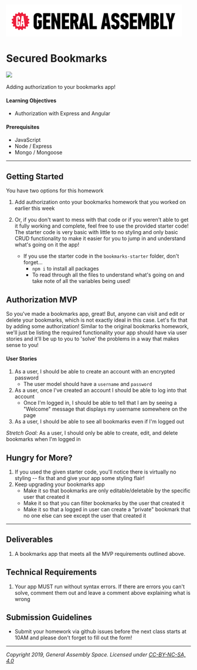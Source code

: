 [![General Assembly Logo](/ga_cog.png)](https://generalassemb.ly)

# Secured Bookmarks

![](https://imgur.com/BXN6ZQs.png)

Adding authorization to your bookmarks app!

#### Learning Objectives

- Authorization with Express and Angular

#### Prerequisites

- JavaScript
- Node / Express 
- Mongo / Mongoose

---

## Getting Started

You have two options for this homework 

1. Add authorization onto your bookmarks homework that you worked on earlier this week

1. Or, if you don't want to mess with that code or if you weren't able to get it fully working and complete, feel free to use the provided starter code! The starter code is very basic with little to no styling and only basic CRUD functionality to make it easier for you to jump in and understand what's going on it the app!

   - If you use the starter code in the `bookmarks-starter` folder, don't forget...
      - `npm i` to install all packages 
      - To read through all the files to understand what's going on and take note of all the variables being used! 

## Authorization MVP 

So you've made a bookmarks app, great! But, anyone can visit and edit or delete your bookmarks, which is not exactly ideal in this case. Let's fix that by adding some authorization! Similar to the original bookmarks homework, we'll just be listing the required functionality your app should have via user stories and it'll be up to you to 'solve' the problems in a way that makes sense to you! 

#### User Stories

1. As a user, I should be able to create an account with an encrypted password
   - The user model should have a `username` and `password` 
1. As a user, once I've created an account I should be able to log into that account 
   - Once I'm logged in, I should be able to tell that I am by seeing a "Welcome" message that displays my username somewhere on the page
1. As a user, I should be able to see all bookmarks even if I'm logged out

_Stretch Goal:_ As a user, I should only be able to create, edit, and delete bookmarks when I'm logged in 

## Hungry for More? 

1. If you used the given starter code, you'll notice there is virtually no styling -- fix that and give your app some styling flair!
1. Keep upgrading your bookmarks app
   - Make it so that bookmarks are only editable/deletable by the specific user that created it 
   - Make it so that you can filter bookmarks by the user that created it 
   - Make it so that a logged in user can create a "private" bookmark that no one else can see except the user that created it 
   
---    

## Deliverables

1. A bookmarks app that meets all the MVP requirements outlined above.

## Technical Requirements

1. Your app MUST run without syntax errors. If there are errors you can't solve, comment them out and leave a comment above explaining what is wrong

## Submission Guidelines

- Submit your homework via github issues before the next class starts at 10AM and please don't forget to fill out the form!

---

*Copyright 2019, General Assembly Space. Licensed under [CC-BY-NC-SA, 4.0](https://creativecommons.org/licenses/by-nc-sa/4.0/)*
